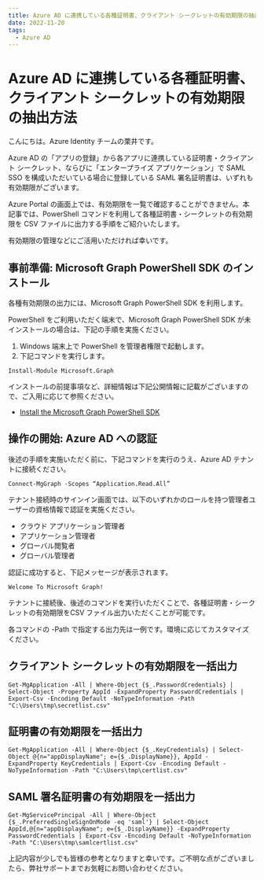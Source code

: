 ```yaml
---
title: Azure AD に連携している各種証明書、クライアント シークレットの有効期限の抽出方法
date: 2022-11-20
tags:
  - Azure AD
---
```


# Azure AD に連携している各種証明書、クライアント シークレットの有効期限の抽出方法

こんにちは。Azure Identity チームの栗井です。

Azure AD の「アプリの登録」から各アプリに連携している証明書・クライアント シークレット、ならびに「エンタープライズ アプリケーション」で SAML SSO を構成いただいている場合に登録している SAML 署名証明書は、いずれも有効期限がございます。

Azure Portal の画面上では、有効期限を一覧で確認することができません。本記事では、PowerShell コマンドを利用して各種証明書・シークレットの有効期限を CSV ファイルに出力する手順をご紹介いたします。

有効期限の管理などにご活用いただければ幸いです。


## 事前準備: Microsoft Graph PowerShell SDK のインストール
各種有効期限の出力には、Microsoft Graph PowerShell SDK を利用します。


PowerShell をご利用いただく端末で、Microsoft Graph PowerShell SDK が未インストールの場合は、下記の手順を実施ください。

1. Windows 端末上で PowerShell を管理者権限で起動します。
2. 下記コマンドを実行します。
```
Install-Module Microsoft.Graph
```

インストールの前提事項など、詳細情報は下記公開情報に記載がございますので、ご入用に応じて参照ください。
- [Install the Microsoft Graph PowerShell SDK](https://learn.microsoft.com/ja-jp/powershell/microsoftgraph/installation?view=graph-powershell-beta#installation)

## 操作の開始: Azure AD への認証
後述の手順を実施いただく前に、下記コマンドを実行のうえ、Azure AD テナントに接続ください。
```
Connect-MgGraph -Scopes “Application.Read.All”
```
テナント接続時のサインイン画面では、以下のいずれかのロールを持つ管理者ユーザーの資格情報で認証を実施ください。

- クラウド アプリケーション管理者
- アプリケーション管理者
- グローバル閲覧者
- グローバル管理者

認証に成功すると、下記メッセージが表示されます。
```
Welcome To Microsoft Graph!
```

テナントに接続後、後述のコマンドを実行いただくことで、各種証明書・シークレットの有効期限をCSV ファイル出力いただくことが可能です。

各コマンドの -Path で指定する出力先は一例です。環境に応じてカスタマイズください。


## クライアント シークレットの有効期限を一括出力
```
Get-MgApplication -All | Where-Object {$_.PasswordCredentials} | Select-Object -Property AppId -ExpandProperty PasswordCredentials | Export-Csv -Encoding Default -NoTypeInformation -Path "C:\Users\tmp\secretlist.csv"
```

## 証明書の有効期限を一括出力
```
Get-MgApplication -All | Where-Object {$_.KeyCredentials} | Select-Object @{n="appDisplayName"; e={$_.DisplayName}}, AppId -ExpandProperty KeyCredentials | Export-Csv -Encoding Default -NoTypeInformation -Path "C:\Users\tmp\certlist.csv"
```

## SAML 署名証明書の有効期限を一括出力
```
Get-MgServicePrincipal -All | Where-Object {$_.PreferredSingleSignOnMode -eq 'saml'} | Select-Object AppId,@{n="appDisplayName"; e={$_.DisplayName}} -ExpandProperty PasswordCredentials | Export-Csv -Encoding Default -NoTypeInformation -Path "C:\Users\tmp\samlcertlist.csv"
```


上記内容が少しでも皆様の参考となりますと幸いです。ご不明な点がございましたら、弊社サポートまでお気軽にお問い合わせください。